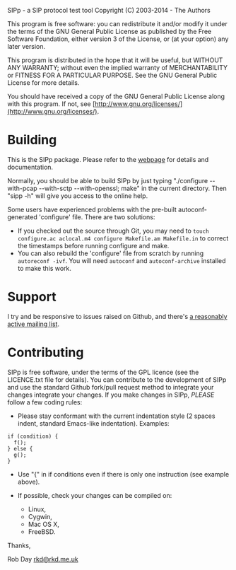 SIPp - a SIP protocol test tool
Copyright (C) 2003-2014 - The Authors

This program is free software: you can redistribute it and/or modify it under the terms of the GNU General Public License as published by the Free Software Foundation, either version 3 of the License, or (at your option) any later version.

This program is distributed in the hope that it will be useful, but WITHOUT ANY WARRANTY; without even the implied warranty of MERCHANTABILITY or FITNESS FOR A PARTICULAR PURPOSE.  See the GNU General Public License for more details.

You should have received a copy of the GNU General Public License along with this program.  If not, see [http://www.gnu.org/licenses/](http://www.gnu.org/licenses/).

# Building

This is the SIPp package. Please refer to the [webpage](http://sipp.sourceforge.net/) for details and documentation.

Normally, you should be able to build SIPp by just typing "./configure
--with-pcap --with-sctp --with-openssl; make" in the current directory. Then "sipp
-h" will give you access to the online help.

Some users have experienced problems with the pre-built autoconf-generated 'configure' file. There are two solutions:

* If you checked out the source through Git, you may need to `touch configure.ac aclocal.m4 configure Makefile.am Makefile.in` to correct the timestamps before running configure and make.
* You can also rebuild the 'configure' file from scratch by running `autoreconf -ivf`. You will need `autoconf` and `autoconf-archive` installed to make this work.

# Support

I try and be responsive to issues raised on Github, and there's [a reasonably active mailing list](https://lists.sourceforge.net/lists/listinfo/sipp-users).

# Contributing

SIPp is free software, under the terms of the GPL licence (see the LICENCE.txt file for details). You can contribute to the development of SIPp and use the standard Github fork/pull request method to integrate your changes integrate your changes. If you make changes in SIPp, *PLEASE* follow a few coding rules:

  - Please stay conformant with the current indentation style (2 spaces
    indent, standard Emacs-like indentation). Examples:

```
if (condition) {
  f();
} else {
  g();
}
```

  - Use "{" in if conditions even if there is only one instruction
    (see example above).

  - If possible, check your changes can be compiled on:
      - Linux,
      - Cygwin,
      - Mac OS X,
      - FreeBSD.

Thanks,

  Rob Day <rkd@rkd.me.uk>
